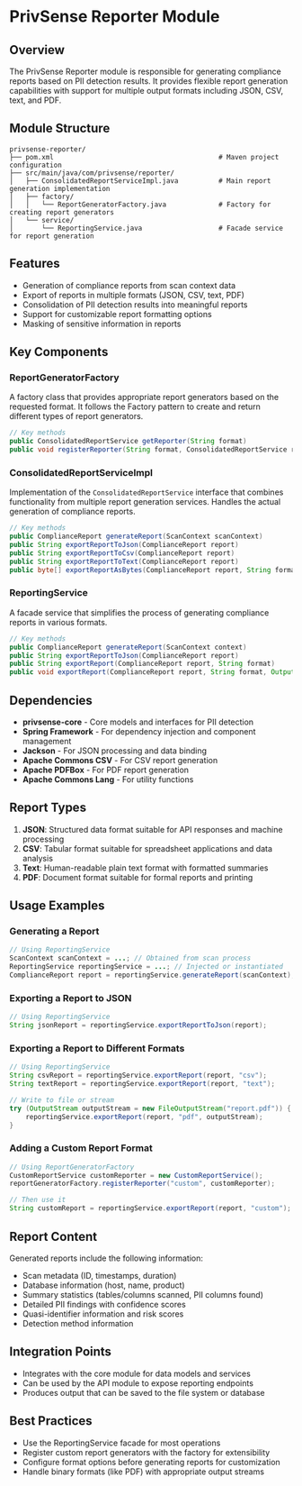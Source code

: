 # PrivSense Reporter Module

## Overview
The PrivSense Reporter module is responsible for generating compliance reports based on PII detection results. It provides flexible report generation capabilities with support for multiple output formats including JSON, CSV, text, and PDF.

## Module Structure
```
privsense-reporter/
├── pom.xml                                         # Maven project configuration
├── src/main/java/com/privsense/reporter/
│   ├── ConsolidatedReportServiceImpl.java          # Main report generation implementation
│   ├── factory/
│   │   └── ReportGeneratorFactory.java             # Factory for creating report generators
│   └── service/
│       └── ReportingService.java                   # Facade service for report generation

```

## Features
- Generation of compliance reports from scan context data
- Export of reports in multiple formats (JSON, CSV, text, PDF)
- Consolidation of PII detection results into meaningful reports
- Support for customizable report formatting options
- Masking of sensitive information in reports

## Key Components

### ReportGeneratorFactory
A factory class that provides appropriate report generators based on the requested format. It follows the Factory pattern to create and return different types of report generators.

```java
// Key methods
public ConsolidatedReportService getReporter(String format)
public void registerReporter(String format, ConsolidatedReportService reporter)
```

### ConsolidatedReportServiceImpl
Implementation of the `ConsolidatedReportService` interface that combines functionality from multiple report generation services. Handles the actual generation of compliance reports.

```java
// Key methods
public ComplianceReport generateReport(ScanContext scanContext)
public String exportReportToJson(ComplianceReport report)
public String exportReportToCsv(ComplianceReport report)
public String exportReportToText(ComplianceReport report)
public byte[] exportReportAsBytes(ComplianceReport report, String format)
```

### ReportingService
A facade service that simplifies the process of generating compliance reports in various formats.

```java
// Key methods
public ComplianceReport generateReport(ScanContext context)
public String exportReportToJson(ComplianceReport report)
public String exportReport(ComplianceReport report, String format)
public void exportReport(ComplianceReport report, String format, OutputStream outputStream)
```

## Dependencies
- **privsense-core** - Core models and interfaces for PII detection
- **Spring Framework** - For dependency injection and component management
- **Jackson** - For JSON processing and data binding
- **Apache Commons CSV** - For CSV report generation
- **Apache PDFBox** - For PDF report generation
- **Apache Commons Lang** - For utility functions

## Report Types
1. **JSON**: Structured data format suitable for API responses and machine processing
2. **CSV**: Tabular format suitable for spreadsheet applications and data analysis
3. **Text**: Human-readable plain text format with formatted summaries
4. **PDF**: Document format suitable for formal reports and printing

## Usage Examples

### Generating a Report
```java
// Using ReportingService
ScanContext scanContext = ...; // Obtained from scan process
ReportingService reportingService = ...; // Injected or instantiated
ComplianceReport report = reportingService.generateReport(scanContext);
```

### Exporting a Report to JSON
```java
// Using ReportingService
String jsonReport = reportingService.exportReportToJson(report);
```

### Exporting a Report to Different Formats
```java
// Using ReportingService
String csvReport = reportingService.exportReport(report, "csv");
String textReport = reportingService.exportReport(report, "text");

// Write to file or stream
try (OutputStream outputStream = new FileOutputStream("report.pdf")) {
    reportingService.exportReport(report, "pdf", outputStream);
}
```

### Adding a Custom Report Format
```java
// Using ReportGeneratorFactory
CustomReportService customReporter = new CustomReportService();
reportGeneratorFactory.registerReporter("custom", customReporter);

// Then use it
String customReport = reportingService.exportReport(report, "custom");
```

## Report Content
Generated reports include the following information:
- Scan metadata (ID, timestamps, duration)
- Database information (host, name, product)
- Summary statistics (tables/columns scanned, PII columns found)
- Detailed PII findings with confidence scores
- Quasi-identifier information and risk scores
- Detection method information

## Integration Points
- Integrates with the core module for data models and services
- Can be used by the API module to expose reporting endpoints
- Produces output that can be saved to the file system or database

## Best Practices
- Use the ReportingService facade for most operations
- Register custom report generators with the factory for extensibility
- Configure format options before generating reports for customization
- Handle binary formats (like PDF) with appropriate output streams